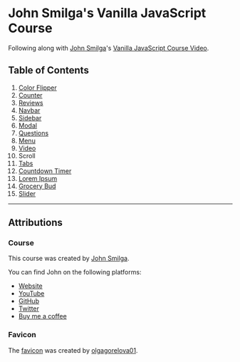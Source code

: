 # John Smilga's Vanilla JavaScript Course

Following along with [John Smilga](https://johnsmilga.com/)'s [Vanilla JavaScript Course Video](https://www.youtube.com/watch?v=3PHXvlpOkf4).

## Table of Contents

1. [Color Flipper](./01-color-flipper/)
2. [Counter](./02-counter/)
3. [Reviews](./03-reviews/)
4. [Navbar](./04-navbar/)
5. [Sidebar](./05-sidebar/)
6. [Modal](./06-modal/)
7. [Questions](./07-questions/)
8. [Menu](./08-menu/)
9. [Video](./09-video/)
10. Scroll
11. [Tabs](./11-tabs/)
12. [Countdown Timer](./12-countdown/)
13. [Lorem Ipsum](./13-lorem-ipsum/)
14. [Grocery Bud](./14-grocery-bud/)
15. [Slider](./15-slider/)

---

## Attributions

### Course

This course was created by [John Smilga](https://johnsmilga.com/).

You can find John on the following platforms:

- [Website](https://www.johnsmilga.com)
- [YouTube](https://www.youtube.com/codingaddict)
- [GitHub](https://github.com/john-smilga)
- [Twitter](https://twitter.com/john_smilga)
- [Buy me a coffee](https://www.buymeacoffee.com/johnsmilga)

### Favicon

The [favicon](https://www.favicon.cc/?action=icon&file_id=971438) was created by [olgagorelova01](https://www.favicon.cc/?action=icon_list&user_id=659239).
